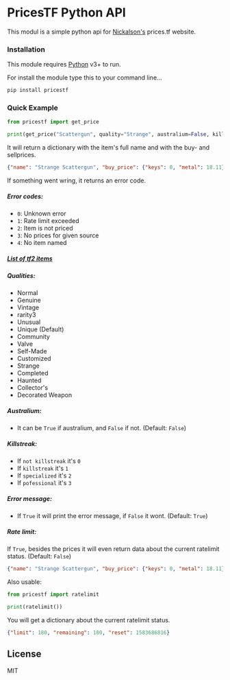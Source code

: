 # PricesTF Python API

This modul is a simple python api for [Nickalson's](https://github.com/Nicklason/) prices.tf website.

### Installation

This module requires [Python](https://www.python.org/) v3+ to run.

For install the module type this to your command line...

```sh
pip install pricestf
```
### Quick Example
```py
from pricestf import get_price

print(get_price("Scattergun", quality="Strange", australium=False, killstreak=0, error_message=True, ratelimit_data=False))
```
It will return a dictionary with the item's full name and with the buy- and sellprices.
```json
{"name": "Strange Scattergun", "buy_price": {"keys": 0, "metal": 18.11}, "sell_price": {"keys": 0, "metal": 18.22}}
```
If something went wring, it returns an error code.


##### Error codes:
- `0`: Unknown error
- `1`: Rate limit exceeded
- `2`: Item is not priced
- `3`: No prices for given source
- `4`: No item named <name>

##### [List of tf2 items](https://wiki.alliedmods.net/Team_fortress_2_item_definition_indexes)
&NewLine;
##### Qualities:
- Normal
- Genuine
- Vintage
- rarity3
- Unusual
- Unique (Default)
- Community
- Valve
- Self-Made
- Customized
- Strange
- Completed
- Haunted
- Collector's
- Decorated Weapon

##### Australium:
- It can be `True` if australium, and `False` if not. (Default: `False`)

##### Killstreak:
- If ``not killstreak`` it's `0`
- If ``killstreak`` it's `1`
- If ``specialized`` it's `2`
- If ``pofessional`` it's `3`

##### Error message:
- If `True` it will print the error message, if `False` it wont. (Default: `True`)

##### Rate limit:

If `True`, besides the prices it will even return data about the current ratelimit status. (Default: `False`)
```json
{"name": "Strange Scattergun", "buy_price": {"keys": 0, "metal": 18.11}, "sell_price": {"keys": 0, "metal": 18.22}, "ratelimit": {"limit": 180, "remaining": 178, "reset": 1583686816}}
```
Also usable:

```py
from pricestf import ratelimit

print(ratelimit())
```

You will get a dictionary about the current ratelimit status.
```json
{"limit": 180, "remaining": 180, "reset": 1583686816}
```

License
----

MIT
